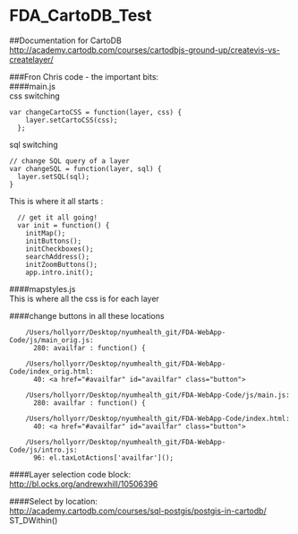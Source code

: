 # FDA_CartoDB_Test
##Documentation for CartoDB  
http://academy.cartodb.com/courses/cartodbjs-ground-up/createvis-vs-createlayer/

###Fron Chris code - the important bits:  
####main.js  
css switching  

    var changeCartoCSS = function(layer, css) {
        layer.setCartoCSS(css);
      };
  
sql switching 

    // change SQL query of a layer
    var changeSQL = function(layer, sql) {
      layer.setSQL(sql);
    }
  
This is where it all starts : 
    
      // get it all going!
      var init = function() {
        initMap();
        initButtons();
        initCheckboxes();
        searchAddress();
        initZoomButtons();
        app.intro.init();  
  
####mapstyles.js  
  This is where all the css is for each layer
  


  
####change buttons in all these locations

        /Users/hollyorr/Desktop/nyumhealth_git/FDA-WebApp-Code/js/main_orig.js:
          280: availfar : function() {
        
        /Users/hollyorr/Desktop/nyumhealth_git/FDA-WebApp-Code/index_orig.html:
          40: <a href="#availfar" id="availfar" class="button">
        
        /Users/hollyorr/Desktop/nyumhealth_git/FDA-WebApp-Code/js/main.js:
          280: availfar : function() {
        
        /Users/hollyorr/Desktop/nyumhealth_git/FDA-WebApp-Code/index.html:
          40: <a href="#availfar" id="availfar" class="button">
        
        /Users/hollyorr/Desktop/nyumhealth_git/FDA-WebApp-Code/js/intro.js:
          96: el.taxLotActions['availfar']();

####Layer selection code block:  
http://bl.ocks.org/andrewxhill/10506396  

####Select by location:  
http://academy.cartodb.com/courses/sql-postgis/postgis-in-cartodb/
ST_DWithin()
